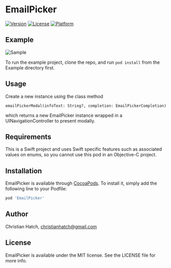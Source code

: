 # EmailPicker

[![Version](https://img.shields.io/cocoapods/v/EmailPicker.svg?style=flat)](http://cocoapods.org/pods/EmailPicker)
[![License](https://img.shields.io/cocoapods/l/EmailPicker.svg?style=flat)](http://cocoapods.org/pods/EmailPicker)
[![Platform](https://img.shields.io/cocoapods/p/EmailPicker.svg?style=flat)](http://cocoapods.org/pods/EmailPicker)


## Example
![Sample](https://github.com/dockwa/EmailPicker/blob/master/sample.gif)

To run the example project, clone the repo, and run `pod install` from the Example directory first.

## Usage
Create a new instance using the class method 
``` 
emailPickerModal(infoText: String?, completion: EmailPickerCompletion)
```
which returns a new EmailPicker instance wrapped in a UINavigationController to present modally. 

## Requirements
This is a Swift project and uses Swift specific features such as associated values on enums, so you cannot use this pod in an Objective-C project.

## Installation

EmailPicker is available through [CocoaPods](http://cocoapods.org). To install
it, simply add the following line to your Podfile:

```ruby
pod 'EmailPicker'
```

## Author

Christian Hatch, christianhatch@gmail.com

## License

EmailPicker is available under the MIT license. See the LICENSE file for more info.
